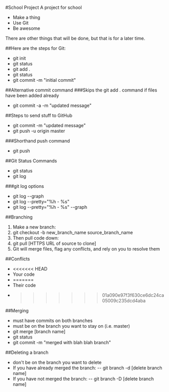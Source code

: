 #School Project
A project for school

- Make a thing
- Use Git
- Be awesome

There are other things that will be done, but that is for a later time.

##Here are the steps for Git:
- git init
- git status
- git add .
- git status
- git commit -m "initial commit"

##Alternative commit command
###Skips the git add . command if files have been added already
- git commit -a -m "updated message"

##Steps to send stuff to GitHub
- git commit -m "updated message"
- git push -u origin master

###Shorthand push command
- git push

##Git Status Commands
- git status
- git log

###git log options
- git log --graph
- git log --pretty="%h - %s"
- git log --pretty="%h - %s" --graph

##Branching
1. Make a new branch:
2. git checkout -b new_branch_name source_branch_name
3. Then pull code down:
4. git pull [HTTPS URL of source to clone]
5. Git will merge files, flag any conflicts, and rely on you to resolve them

##Conflicts
- <<<<<<< HEAD
- Your code
- =======
- Their code
- >>>>>>> 01a090e97f3f630ce6dc24ca05009c235dcd4aba

##Merging
- must have commits on both branches
- must be on the branch you want to stay on (i.e. master)
- git merge [branch name]
- git status
- git commit -m "merged with blah blah branch"

##Deleting a branch
- don't be on the branch you want to delete
- If you have already merged the branch:
-- git branch -d [delete branch name]
- If you have not merged the branch:
-- git branch -D [delete branch name]